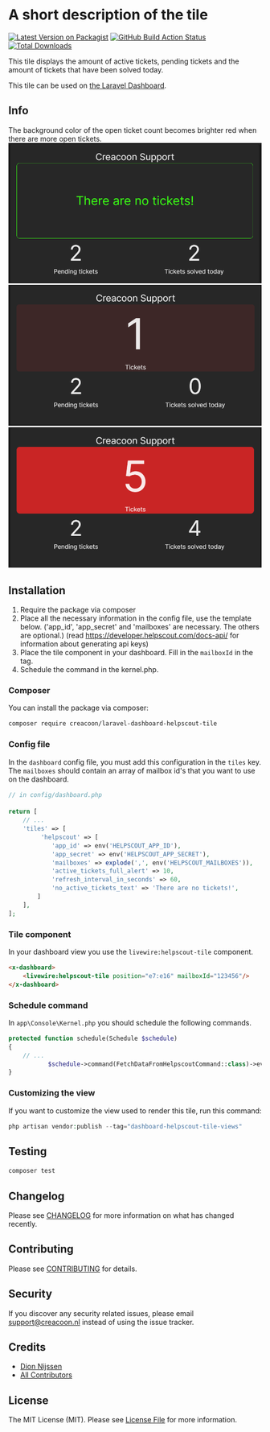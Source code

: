 # A short description of the tile

[![Latest Version on Packagist](https://img.shields.io/packagist/v/creacoon/laravel-dashboard-helpscout-tile.svg?style=flat-square)](https://packagist.org/packages/creacoon/laravel-dashboard-helpscout-tile)
[![GitHub Build Action Status](https://img.shields.io/github/workflow/status/creacoon/laravel-dashboard-helpscout-tile/PHP%20Composer/master)](https://github.com/creacoon/laravel-dashboard-helpscout-tile/actions?query=workflow%3Aphp+branch%3Amaster)
[![Total Downloads](https://img.shields.io/packagist/dt/creacoon/laravel-dashboard-helpscout-tile.svg?style=flat-square)](https://packagist.org/packages/creacoon/laravel-dashboard-helpscout-tile)

This tile displays the amount of active tickets, pending tickets and the amount of tickets that have been solved today. 

This tile can be used on [the Laravel Dashboard](https://docs.spatie.be/laravel-dashboard).

## Info
The background color of the open ticket count becomes brighter red when there are more open tickets.  
<img src="./docs/images/NoOpenTickets.png"/><br />
<img src="./docs/images/1OpenTicket.png"/><br />
<img src="./docs/images/5OpenTickets.png"/><br />

## Installation

1. Require the package via composer
1. Place all the necessary information in the config file, use the template below. ('app_id', 'app_secret' and 'mailboxes' are necessary. The others are optional.) (read https://developer.helpscout.com/docs-api/ for information about generating api keys)
1. Place the tile component in your dashboard. Fill in the `mailboxId` in the tag.
1. Schedule the command in the kernel.php.

### Composer
You can install the package via composer:
```bash
composer require creacoon/laravel-dashboard-helpscout-tile 
```

### Config file
In the `dashboard` config file, you must add this configuration in the `tiles` key. The `mailboxes` should contain an array of mailbox id's that you want to use on the dashboard.

```php
// in config/dashboard.php

return [
    // ...
    'tiles' => [
         'helpscout' => [
            'app_id' => env('HELPSCOUT_APP_ID'),
            'app_secret' => env('HELPSCOUT_APP_SECRET'),
            'mailboxes' => explode(',', env('HELPSCOUT_MAILBOXES')),
            'active_tickets_full_alert' => 10,
            'refresh_interval_in_seconds' => 60,
            'no_active_tickets_text' => 'There are no tickets!',
        ]
    ],
];
```
### Tile component
In your dashboard view you use the `livewire:helpscout-tile` component.
```html
<x-dashboard>
    <livewire:helpscout-tile position="e7:e16" mailboxId="123456"/> 
</x-dashboard>
```

### Schedule command
In `app\Console\Kernel.php` you should schedule the following commands.

```php
protected function schedule(Schedule $schedule)
{
    // ...
           $schedule->command(FetchDataFromHelpscoutCommand::class)->everyFiveMinutes();
}
```

### Customizing the view
If you want to customize the view used to render this tile, run this command:

```php
php artisan vendor:publish --tag="dashboard-helpscout-tile-views"
```

## Testing

``` bash
composer test
```

## Changelog

Please see [CHANGELOG](CHANGELOG.md) for more information on what has changed recently.

## Contributing

Please see [CONTRIBUTING](CONTRIBUTING.md) for details.

## Security

If you discover any security related issues, please email support@creacoon.nl instead of using the issue tracker.

## Credits

- [Dion Nijssen](https://github.com/dion213)
- [All Contributors](../../contributors)

## License

The MIT License (MIT). Please see [License File](LICENSE.md) for more information.
